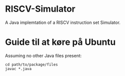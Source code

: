 # RISCV-Simulator
A Java implemtation of a RISCV instruction set Simulator.

# Guide til at køre på Ubuntu
Assuming no other Java files present:
```
cd path/to/package/files
javac *.java
```
